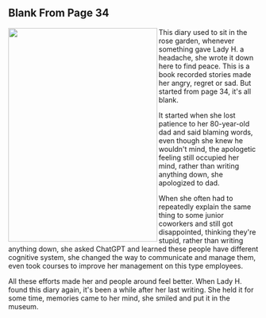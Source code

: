 ## Blank From Page 34


<p>
<img align="left" src="https://github.com/lady-h-world/My_Garden/blob/main/images/Garden_Museum_imagesempty_diary_34.png" width="300" height="430" />

This diary used to sit in the rose garden, whenever something gave Lady H. a headache, she wrote it down here to find peace. This is a book recorded stories made her angry, regret or sad. But started from page 34, it's all blank.

It started when she lost patience to her 80-year-old dad and said blaming words, even though she knew he wouldn't mind, the apologetic feeling still occupied her mind, rather than writing anything down, she apologized to dad. 

When she often had to repeatedly explain the same thing to some junior coworkers and still got disappointed, thinking they're stupid, rather than writing anything down, she asked ChatGPT and learned these people have different cognitive system, she changed the way to communicate and manage them, even took courses to improve her management on this type employees. 

All these efforts made her and people around feel better. When Lady H. found this diary again, it's been a while after her last writing. She held it for some time, memories came to her mind, she smiled and put it in the museum. 

</p>
<p>&nbsp;</p>
<p>&nbsp;</p>
